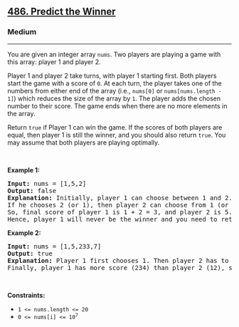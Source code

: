 <h2><a href="https://leetcode.com/problems/predict-the-winner/">486. Predict the Winner</a></h2><h3>Medium</h3><hr><div><p>You are given an integer array <code>nums</code>. Two players are playing a game with this array: player 1 and player 2.</p>

<p>Player 1 and player 2 take turns, with player 1 starting first. Both players start the game with a score of <code>0</code>. At each turn, the player takes one of the numbers from either end of the array (i.e., <code>nums[0]</code> or <code>nums[nums.length - 1]</code>) which reduces the size of the array by <code>1</code>. The player adds the chosen number to their score. The game ends when there are no more elements in the array.</p>

<p>Return <code>true</code> if Player 1 can win the game. If the scores of both players are equal, then player 1 is still the winner, and you should also return <code>true</code>. You may assume that both players are playing optimally.</p>

<p>&nbsp;</p>
<p><strong class="example">Example 1:</strong></p>

<pre style="position: relative;"><strong>Input:</strong> nums = [1,5,2]
<strong>Output:</strong> false
<strong>Explanation:</strong> Initially, player 1 can choose between 1 and 2. 
If he chooses 2 (or 1), then player 2 can choose from 1 (or 2) and 5. If player 2 chooses 5, then player 1 will be left with 1 (or 2). 
So, final score of player 1 is 1 + 2 = 3, and player 2 is 5. 
Hence, player 1 will never be the winner and you need to return false.
<div class="open_grepper_editor" title="Edit &amp; Save To Grepper"></div></pre>

<p><strong class="example">Example 2:</strong></p>

<pre style="position: relative;"><strong>Input:</strong> nums = [1,5,233,7]
<strong>Output:</strong> true
<strong>Explanation:</strong> Player 1 first chooses 1. Then player 2 has to choose between 5 and 7. No matter which number player 2 choose, player 1 can choose 233.
Finally, player 1 has more score (234) than player 2 (12), so you need to return True representing player1 can win.
<div class="open_grepper_editor" title="Edit &amp; Save To Grepper"></div></pre>

<p>&nbsp;</p>
<p><strong>Constraints:</strong></p>

<ul>
	<li><code>1 &lt;= nums.length &lt;= 20</code></li>
	<li><code>0 &lt;= nums[i] &lt;= 10<sup>7</sup></code></li>
</ul>
</div>